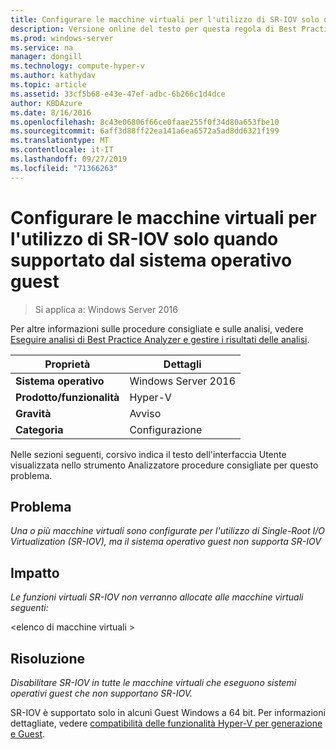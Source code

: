 ```yaml
---
title: Configurare le macchine virtuali per l'utilizzo di SR-IOV solo quando supportato dal sistema operativo guest
description: Versione online del testo per questa regola di Best Practices Analyzer.
ms.prod: windows-server
ms.service: na
manager: dongill
ms.technology: compute-hyper-v
ms.author: kathydav
ms.topic: article
ms.assetid: 33cf5b68-e43e-47ef-adbc-6b266c1d4dce
author: KBDAzure
ms.date: 8/16/2016
ms.openlocfilehash: 8c43e06806f66ce0faae255f0f34d80a653fbe10
ms.sourcegitcommit: 6aff3d88ff22ea141a6ea6572a5ad8dd6321f199
ms.translationtype: MT
ms.contentlocale: it-IT
ms.lasthandoff: 09/27/2019
ms.locfileid: "71366263"
---
```

# <a name="configure-virtual-machines-to-use-sr-iov-only-when-supported-by-the-guest-operating-system"></a>Configurare le macchine virtuali per l'utilizzo di SR-IOV solo quando supportato dal sistema operativo guest

>Si applica a: Windows Server 2016

Per altre informazioni sulle procedure consigliate e sulle analisi, vedere [Eseguire analisi di Best Practice Analyzer e gestire i risultati delle analisi](https://go.microsoft.com/fwlink/p/?LinkID=223177).  
  
|Proprietà|Dettagli|  
|-|-|  
|**Sistema operativo**|Windows Server 2016|  
|**Prodotto/funzionalità**|Hyper-V|  
|**Gravità**|Avviso|  
|**Categoria**|Configurazione|  
  
Nelle sezioni seguenti, corsivo indica il testo dell'interfaccia Utente visualizzata nello strumento Analizzatore procedure consigliate per questo problema.  
  
## <a name="issue"></a>Problema  
*Una o più macchine virtuali sono configurate per l'utilizzo di Single-Root I/O Virtualization (SR-IOV), ma il sistema operativo guest non supporta SR-IOV*  
  
## <a name="impact"></a>Impatto  
*Le funzioni virtuali SR-IOV non verranno allocate alle macchine virtuali seguenti:*  
  
\<elenco di macchine virtuali >  
  
## <a name="resolution"></a>Risoluzione  
*Disabilitare SR-IOV in tutte le macchine virtuali che eseguono sistemi operativi guest che non supportano SR-IOV.*  
  
SR-IOV è supportato solo in alcuni Guest Windows a 64 bit. Per informazioni dettagliate, vedere [compatibilità delle funzionalità Hyper-V per generazione e Guest](../Hyper-V-feature-compatibility-by-generation-and-guest.md).  
  



